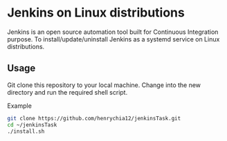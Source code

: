 # Jenkins on Linux distributions
Jenkins is an open source automation tool built for Continuous Integration purpose. To install/update/uninstall Jenkins as a systemd service on Linux distributions.
## Usage
Git clone this repository to your local machine. Change into the new directory and run the required shell script.

Example
```bash
git clone https://github.com/henrychia12/jenkinsTask.git
cd ~/jenkinsTask
./install.sh
```


